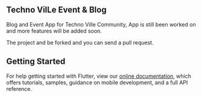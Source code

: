## Techno VilLe Event & Blog

Blog and Event App for Techno Ville Community, App is still been worked on and more features will be added soon.

The project and be forked and you can send a pull request.

## Getting Started

For help getting started with Flutter, view our
[online documentation](https://flutter.dev/docs), which offers tutorials,
samples, guidance on mobile development, and a full API reference.
